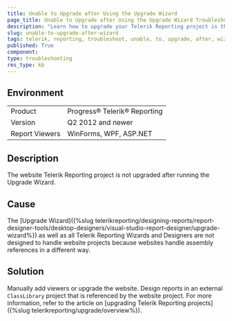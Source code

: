 ```yaml
---
title: Unable to Upgrade after Using the Upgrade Wizard
page_title: Unable to Upgrade after Using the Upgrade Wizard Troubleshooting
description: "Learn how to upgrade your Telerik Reporting project is the Upgrade wizard fails."
slug: unable-to-upgrade-after-wizard
tags: telerik, reporting, troubleshoot, unable, to, upgrade, after, wizard
published: True
component:
type: troubleshooting
res_type: kb
---
```


## Environment

<table>
	<tbody>
		<tr>
			<td>Product</td>
			<td>Progress® Telerik® Reporting</td>
		</tr>
		<tr>
			<td>Version</td>
			<td>Q2 2012 and newer</td>
		</tr>
	        <tr>
			<td>Report Viewers</td>
			<td>WinForms, WPF, ASP.NET</td>
		</tr>
	</tbody>
</table>

## Description

The website Telerik Reporting project is not upgraded after running the Upgrade Wizard.

## Cause

The [Upgrade Wizard]({%slug telerikreporting/designing-reports/report-designer-tools/desktop-designers/visual-studio-report-designer/upgrade-wizard%}) as well as all Telerik Reporting Wizards and Designers are not designed to handle website projects because websites handle assembly references in a different way.

## Solution  

Manually add viewers or upgrade the website. Design reports in an external `ClassLibrary` project           that is referenced by the website project. For more information, refer to the article on [upgrading Telerik Reporting projects]({%slug telerikreporting/upgrade/overview%}).
